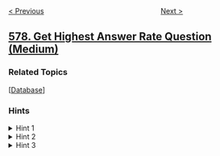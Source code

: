 <!--|This file generated by command(leetcode description); DO NOT EDIT.    |-->
<!--+----------------------------------------------------------------------+-->
<!--|@author    openset <openset.wang@gmail.com>                           |-->
<!--|@link      https://github.com/openset                                 |-->
<!--|@home      https://github.com/openset/leetcode                        |-->
<!--+----------------------------------------------------------------------+-->

[< Previous](../employee-bonus "Employee Bonus")
　　　　　　　　　　　　　　　　
[Next >](../find-cumulative-salary-of-an-employee "Find Cumulative Salary of an Employee")

## [578. Get Highest Answer Rate Question (Medium)](https://leetcode.com/problems/get-highest-answer-rate-question "查询回答率最高的问题")



### Related Topics
  [[Database](../../tag/database/README.md)]

### Hints
<details>
<summary>Hint 1</summary>
Try to find all question ids by group
</details>

<details>
<summary>Hint 2</summary>
Try to find each group answer number and show number.
</details>

<details>
<summary>Hint 3</summary>
Rank all the rates (answer/(answer+show)) and return the max one
</details>
